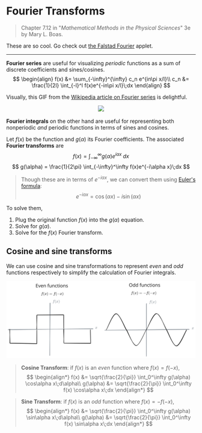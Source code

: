 # Fourier Transforms

> Chapter 7.12 in "*Mathematical Methods in the Physical Sciences*" 3e by Mary L. Boas.

These are so cool. Go check out [the Falstad Fourier](https://www.falstad.com/fourier/) applet. 

---

**Fourier series** are useful for visualizing *periodic* functions as a sum of discrete coefficients and sines/cosines. 
$$
\begin{align}
f(x) &= \sum_{-\infty}^{\infty} c_n e^{in\pi x/l}\\
c_n &= \frac{1}{2l} \int_{-l}^l f(x)e^{-in\pi x/l}\;dx
\end{align}
$$

Visually, this GIF from the [Wikipedia article on Fourier series](https://en.wikipedia.org/wiki/Fourier_series) is delightful.
<center>

<img src="https://upload.wikimedia.org/wikipedia/commons/2/2b/Fourier_series_and_transform.gif" />

</center>

**Fourier integrals** on the other hand are useful for representing both nonperiodic *and* periodic functions in terms of sines and cosines. 

Let $f(x)$ be the function and $g(\alpha)$ its Fourier coefficients. The associated **Fourier transforms** are
$$
f(x) = \int_{-\infty}^{\infty} g(\alpha) e^{i\alpha x}\;dx
$$
$$
g(\alpha) = \frac{1}{2\pi} \int_{-\infty}^\infty f(x)e^{-i\alpha x}\;dx
$$
> Though these are in terms of $e^{-i\alpha x}$, we can convert them using [Euler's formula](https://en.wikipedia.org/wiki/Euler%27s_formula):
> $$
e^{-i\alpha x} = \cos(\alpha x) - i\sin(\alpha x)
$$

To solve them,
1. Plug the original function $f(x)$ into the $g(\alpha)$ equation.
2. Solve for $g(\alpha)$.
3. Solve for the $f(x)$ Fourier transform. 

## Cosine and sine transforms

We can use cosine and sine transformations to represent *even* and *odd* functions respectively to simplify the calculation of Fourier integrals. 

![](images/evenodd.svg)
> **Cosine Transform**: if $f(x)$ is an *even* function where $f(x)=f(-x)$,
> $$
\begin{align*}
f(x) &= \sqrt{\frac{2}{\pi}} \int_0^\infty g(\alpha) \cos\alpha x\;d\alpha\\
g(\alpha) &= \sqrt{\frac{2}{\pi}} \int_0^\infty f(x) \cos\alpha x\;dx
\end{align*}
$$

> **Sine Transform**: if $f(x)$ is an *odd* function where $f(x)=-f(-x)$, 
> $$
\begin{align*}
f(x) &= \sqrt{\frac{2}{\pi}} \int_0^\infty g(\alpha) \sin\alpha x\;d\alpha\\
g(\alpha) &= \sqrt{\frac{2}{\pi}} \int_0^\infty f(x) \sin\alpha x\;dx
\end{align*}
$$

